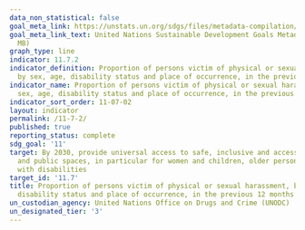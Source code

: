 ```yaml
---
data_non_statistical: false
goal_meta_link: https://unstats.un.org/sdgs/files/metadata-compilation/Metadata-Goal-11.pdf
goal_meta_link_text: United Nations Sustainable Development Goals Metadata (PDF 4.0
  MB)
graph_type: line
indicator: 11.7.2
indicator_definition: Proportion of persons victim of physical or sexual harassment,
  by sex, age, disability status and place of occurrence, in the previous 12 months
indicator_name: Proportion of persons victim of physical or sexual harassment, by
  sex, age, disability status and place of occurrence, in the previous 12 months
indicator_sort_order: 11-07-02
layout: indicator
permalink: /11-7-2/
published: true
reporting_status: complete
sdg_goal: '11'
target: By 2030, provide universal access to safe, inclusive and accessible, green
  and public spaces, in particular for women and children, older persons and persons
  with disabilities
target_id: '11.7'
title: Proportion of persons victim of physical or sexual harassment, by sex, age,
  disability status and place of occurrence, in the previous 12 months
un_custodian_agency: United Nations Office on Drugs and Crime (UNODC)
un_designated_tier: '3'
---
```

